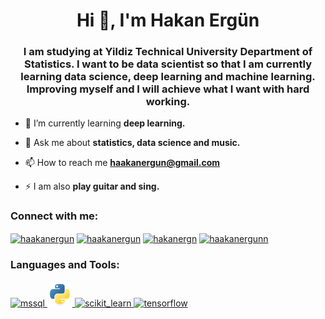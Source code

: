 <h1 align="center">Hi 👋, I'm Hakan Ergün</h1>
<h3 align="center">I am studying at Yildiz Technical University Department of Statistics. I want to be data scientist so that I am currently learning data science, deep learning and machine learning. Improving myself and I will achieve what I want with hard working. </h3>

- 🌱 I’m currently learning **deep learning.**

- 💬 Ask me about **statistics, data science and music.**

- 📫 How to reach me **haakanergun@gmail.com**

- ⚡ I am also **play guitar and sing.**

<h3 align="left">Connect with me:</h3>
<p align="left">
<a href="https://twitter.com/haakanergun" target="blank"><img align="center" src="https://cdn.jsdelivr.net/npm/simple-icons@3.0.1/icons/twitter.svg" alt="haakanergun" height="30" width="40" /></a>
<a href="https://linkedin.com/in/haakanergun" target="blank"><img align="center" src="https://cdn.jsdelivr.net/npm/simple-icons@3.0.1/icons/linkedin.svg" alt="haakanergun" height="30" width="40" /></a>
<a href="https://kaggle.com/hakanergn" target="blank"><img align="center" src="https://cdn.jsdelivr.net/npm/simple-icons@3.0.1/icons/kaggle.svg" alt="hakanergn" height="30" width="40" /></a>
<a href="https://instagram.com/haakanergunn" target="blank"><img align="center" src="https://cdn.jsdelivr.net/npm/simple-icons@3.0.1/icons/instagram.svg" alt="haakanergunn" height="30" width="40" /></a>
</p>

<h3 align="left">Languages and Tools:</h3>
<p align="left"> <a href="https://www.microsoft.com/en-us/sql-server" target="_blank"> <img src="https://cdn.worldvectorlogo.com/logos/microsoft-sql-server.svg" alt="mssql" width="40" height="40"/> </a> <a href="https://www.python.org" target="_blank"> <img src="https://raw.githubusercontent.com/devicons/devicon/master/icons/python/python-original.svg" alt="python" width="40" height="40"/> </a> <a href="https://scikit-learn.org/" target="_blank"> <img src="https://upload.wikimedia.org/wikipedia/commons/0/05/Scikit_learn_logo_small.svg" alt="scikit_learn" width="40" height="40"/> </a> <a href="https://www.tensorflow.org" target="_blank"> <img src="https://www.vectorlogo.zone/logos/tensorflow/tensorflow-icon.svg" alt="tensorflow" width="40" height="40"/> </a> </p>

